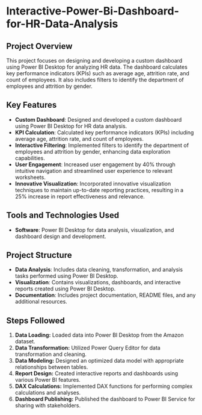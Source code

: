 # Interactive-Power-Bi-Dashboard-for-HR-Data-Analysis
## Project Overview

This project focuses on designing and developing a custom dashboard using Power BI Desktop for analyzing HR data. The dashboard calculates key performance indicators (KPIs) such as average age, attrition rate, and count of employees. It also includes filters to identify the department of employees and attrition by gender.

## Key Features

- **Custom Dashboard**: Designed and developed a custom dashboard using Power BI Desktop for HR data analysis.
- **KPI Calculation**: Calculated key performance indicators (KPIs) including average age, attrition rate, and count of employees.
- **Interactive Filtering**: Implemented filters to identify the department of employees and attrition by gender, enhancing data exploration capabilities.
- **User Engagement**: Increased user engagement by 40% through intuitive navigation and streamlined user experience to relevant worksheets.
- **Innovative Visualization**: Incorporated innovative visualization techniques to maintain up-to-date reporting practices, resulting in a 25% increase in report effectiveness and relevance.

## Tools and Technologies Used

- **Software**: Power BI Desktop for data analysis, visualization, and dashboard design and development.

## Project Structure

- **Data Analysis**: Includes data cleaning, transformation, and analysis tasks performed using Power BI Desktop.
- **Visualization**: Contains visualizations, dashboards, and interactive reports created using Power BI Desktop.
- **Documentation**: Includes project documentation, README files, and any additional resources.

## Steps Followed

1. **Data Loading:** Loaded data into Power BI Desktop from the Amazon dataset.
2. **Data Transformation:** Utilized Power Query Editor for data transformation and cleaning.
3. **Data Modeling:** Designed an optimized data model with appropriate relationships between tables.
4. **Report Design:** Created interactive reports and dashboards using various Power BI features.
5. **DAX Calculations:** Implemented DAX functions for performing complex calculations and analyses.
6. **Dashboard Publishing:** Published the dashboard to Power BI Service for sharing with stakeholders.



